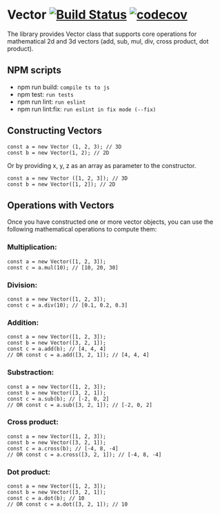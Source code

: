 # Vector [![Build Status](https://travis-ci.com/aburkut/vector.svg?branch=master)](https://travis-ci.com/aburkut/vector) [![codecov](https://codecov.io/gh/aburkut/vector/branch/master/graph/badge.svg?token=TH0mD5H3qx)](https://codecov.io/gh/aburkut/vector)


The library provides Vector class that supports core operations for mathematical 2d and 3d vectors (add, sub, mul, div, cross product, dot product).

## NPM scripts

* npm run build: `compile ts to js`
* npm test: `run tests`
* npm run lint: `run eslint`
* npm run lint:fix: `run eslint in fix mode (--fix)`

## Constructing Vectors


```
const a = new Vector (1, 2, 3); // 3D
const b = new Vector(1, 2); // 2D
```
Or by providing x, y, z as an array as parameter to the constructor.
```
const a = new Vector ([1, 2, 3]); // 3D
const b = new Vector([1, 2]); // 2D
```

## Operations with Vectors

Once you have constructed one or more vector objects, you can use the
following mathematical operations to compute them:

### Multiplication:

```
const a = new Vector([1, 2, 3]);
const c = a.mul(10); // [10, 20, 30]
```

### Division:

```
const a = new Vector([1, 2, 3]);
const c = a.div(10); // [0.1, 0.2, 0.3]
```

### Addition:

```
const a = new Vector([1, 2, 3]);
const b = new Vector([3, 2, 1]);
const c = a.add(b); // [4, 4, 4]
// OR const c = a.add([3, 2, 1]); // [4, 4, 4]
```

### Substraction:

```
const a = new Vector([1, 2, 3]);
const b = new Vector([3, 2, 1]);
const c = a.sub(b); // [-2, 0, 2]
// OR const c = a.sub([3, 2, 1]); // [-2, 0, 2]
```

### Cross product:

```
const a = new Vector([1, 2, 3]);
const b = new Vector([3, 2, 1]);
const c = a.cross(b); // [-4, 8, -4]
// OR const c = a.cross([3, 2, 1]); // [-4, 8, -4]
```

### Dot product:

```
const a = new Vector([1, 2, 3]);
const b = new Vector([3, 2, 1]);
const c = a.dot(b); // 10
// OR const c = a.dot([3, 2, 1]); // 10
```

